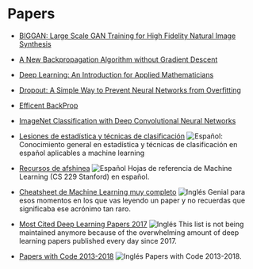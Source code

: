 # Papers

- [BIGGAN: Large Scale GAN Training for High Fidelity Natural Image Synthesis](https://arxiv.org/abs/1809.11096)

- [A New Backpropagation Algorithm without Gradient Descent](https://arxiv.org/abs/1802.00027)

- [Deep Learning: An Introduction for Applied Mathematicians](https://arxiv.org/abs/1801.05894)

- [Dropout: A Simple Way to Prevent Neural Networks from
Overfitting](http://jmlr.org/papers/volume15/srivastava14a/srivastava14a.pdf)

- [Efficent BackProp](http://yann.lecun.com/exdb/publis/pdf/lecun-98b.pdf)

- [ImageNet Classification with Deep Convolutional
Neural Networks](https://papers.nips.cc/paper/4824-imagenet-classification-with-deep-convolutional-neural-networks.pdf)

- [Lesiones de estadística y técnicas de clasificación](http://wwwae.ciemat.es/~cardenas/docs/lessons/) ![Español](http://www.kreativekorp.com/lib/flags/es.png): Conocimiento general en estadística y técnicas de clasificación en español aplicables a machine learning

- [Recursos de afshinea](https://github.com/afshinea/stanford-cs-229-machine-learning/tree/master/es) ![Español](http://www.kreativekorp.com/lib/flags/es.png) Hojas de referencia de Machine Learning (CS 229 Stanford) en español.

- [Cheatsheet de Machine Learning muy completo](https://ml-cheatsheet.readthedocs.io/en/latest/index.html) ![Inglés](http://www.kreativekorp.com/lib/flags/gb.png) Genial para esos momentos en los que vas leyendo un paper y no recuerdas que significaba ese acrónimo tan raro.

- [Most Cited Deep Learning Papers 2017](https://github.com/terryum/awesome-deep-learning-papers) ![Inglés](http://www.kreativekorp.com/lib/flags/gb.png) This list is not being maintained anymore because of the overwhelming amount of deep learning papers published every day since 2017.

- [Papers with Code 2013-2018](https://github.com/zziz/pwc) ![Inglés](http://www.kreativekorp.com/lib/flags/gb.png) Papers with Code 2013-2018.